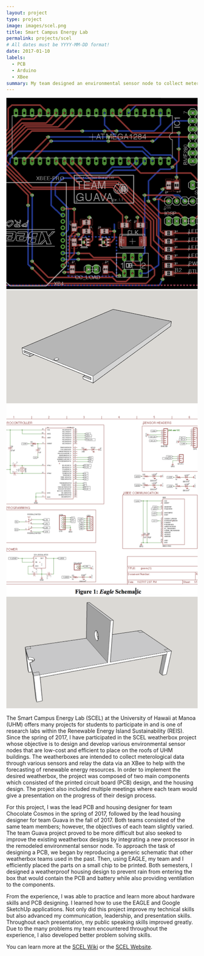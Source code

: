 ```yaml
---
layout: project
type: project
image: images/scel.png
title: Smart Campus Energy Lab
permalink: projects/scel
# All dates must be YYYY-MM-DD format!
date: 2017-01-10
labels:
  - PCB
  - Arduino
  - XBee
summary: My team designed an environmental sensor node to collect meterological data.
---
```


<div class="ui small rounded images">
  <img class="ui image" src="../images/scel.png">
  <img class="ui image" src="../images/guavalid.png">
  <img class="ui image" src="../images/schematic3.png">
  <img class="ui image" src="../images/guavashelf.png">
</div>

The Smart Campus Energy Lab (SCEL) at the University of Hawaii at Manoa (UHM) offers many projects for students to participate in and is one of research labs within the Renewable Energy Island Sustainability (REIS). Since the spring of 2017, I have participated in the SCEL weatherbox project whose objective is to design and develop various environmental sensor nodes that are low-cost and efficient to place on the roofs of UHM buildings. The weatherboxes are intended to collect meterological data through various sensors and relay the data via an XBee to help with the forecasting of renewable energy resources.  In order to implement the desired weatherbox, the project was composed of two main components which consisted of the printed circuit board (PCB) design, and the housing design. The project also included multiple meetings where each team would give a presentation on the progress of their design process. 

For this project, I was the lead PCB and housing designer for team Chocolate Cosmos in the spring of 2017, followed by the lead housing designer for team Guava in the fall of 2017. Both teams consisted of the same team members; however, the objectives of each team slightly varied. The team Guava project proved to be more difficult but also seeked to improve the existing weatherbox designs by integrating a new processor in the remodeled environmental sensor node. To approach the task of designing a PCB, we began by reproducing a generic schematic that other weatherbox teams used in the past. Then, using EAGLE, my team and I efficiently placed the parts on a small chip to be printed. Both semesters, I designed a weatherproof housing design to prevent rain from entering the box that would contain the PCB and battery while also providing ventilation to the components.  

From the experience, I was able to practice and learn more about hardware skills and PCB designing. I learned how to use the EAGLE and Google SketchUp applications. Not only did this project improve my technical skills but also advanced my communication, leadership, and presentation skills. Throughout each presentation, my public speaking skills improved greatly. Due to the many problems my team encountered throughout the experience, I also developed better problem solving skills.

You can learn more at the [SCEL Wiki](https://wiki.scel-hawaii.org/doku.php?id=weatherbox:start) or the [SCEL Website](http://scel-hawaii.org).



